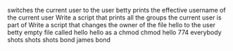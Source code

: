 switches the current user to the user betty
prints the effective username of the current user
Write a script that prints all the groups the current user is part of
Write a script that changes the owner of the file hello to the user betty
empty file called hello
hello as a chmod
chmod hello 774
everybody shots shots shots
bond james bond
